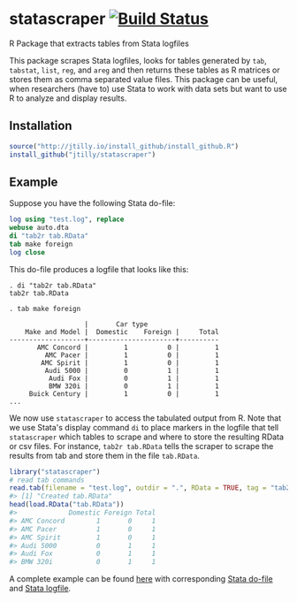 # statascraper [![Build Status](https://travis-ci.org/jtilly/statascraper.svg?branch=master)](https://travis-ci.org/jtilly/statascraper)

R Package that extracts tables from Stata logfiles

This package scrapes Stata logfiles, looks for tables generated by `tab`, `tabstat`, `list`,  `reg`, and `areg` and then returns these tables as R matrices or stores them as comma separated value files. This package can be useful, when researchers (have to) use Stata to work with data sets but want to use R to analyze and display results.

## Installation

``` r
source("http://jtilly.io/install_github/install_github.R")
install_github("jtilly/statascraper")
```

## Example

Suppose you have the following Stata do-file:

``` stata
log using "test.log", replace
webuse auto.dta
di "tab2r tab.RData"
tab make foreign
log close
```

This do-file produces a logfile that looks like this:

```
. di "tab2r tab.RData"
tab2r tab.RData

. tab make foreign

                   |       Car type
    Make and Model |  Domestic    Foreign |     Total
-------------------+----------------------+----------
       AMC Concord |         1          0 |         1 
         AMC Pacer |         1          0 |         1 
        AMC Spirit |         1          0 |         1 
         Audi 5000 |         0          1 |         1 
          Audi Fox |         0          1 |         1 
          BMW 320i |         0          1 |         1 
     Buick Century |         1          0 |         1 
...
```

We now use `statascraper` to access the tabulated output from R. Note that we use Stata's display command `di` to place markers in the logfile that tell `statascraper` which tables to scrape and where to store the resulting RData or csv files. For instance, `tab2r tab.RData` tells the scraper to scrape the results from tab and store them in the file `tab.RData`. 

``` r
library("statascraper")
# read tab commands
read.tab(filename = "test.log", outdir = ".", RData = TRUE, tag = "tab2r")
#> [1] "Created tab.RData"
head(load.RData("tab.RData"))
#>             Domestic Foreign Total
#> AMC Concord        1       0     1
#> AMC Pacer          1       0     1
#> AMC Spirit         1       0     1
#> Audi 5000          0       1     1
#> Audi Fox           0       1     1
#> BMW 320i           0       1     1
```

A complete example can be found [here](https://github.com/jtilly/statascraper/blob/master/demo/statascraper.R) with corresponding [Stata do-file](https://github.com/jtilly/statascraper/blob/master/inst/example/stata.do) and [Stata logfile](https://github.com/jtilly/statascraper/blob/master/inst/example/test.log).
